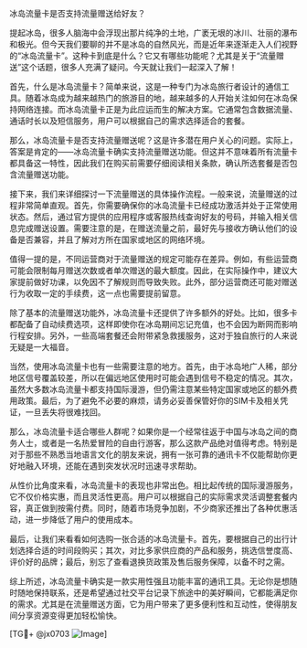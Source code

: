 冰岛流量卡是否支持流量赠送给好友？

提起冰岛，很多人脑海中会浮现出那片纯净的土地，广袤无垠的冰川、壮丽的瀑布和极光。但今天我们要聊的并不是冰岛的自然风光，而是近年来逐渐走入人们视野的“冰岛流量卡”。这种卡到底是什么？它又有哪些功能呢？尤其是关于“流量赠送”这个话题，很多人充满了疑问。今天就让我们一起深入了解！

首先，什么是冰岛流量卡？简单来说，这是一种专门为冰岛旅行者设计的通信工具。随着冰岛成为越来越热门的旅游目的地，越来越多的人开始关注如何在冰岛保持网络连接。而冰岛流量卡正是为此应运而生的解决方案。它通常包含数据流量、通话时长以及短信服务，用户可以根据自己的需求选择适合的套餐。

那么，冰岛流量卡是否支持流量赠送呢？这是许多潜在用户关心的问题。实际上，答案是肯定的——冰岛流量卡确实支持流量赠送功能。但这并不意味着所有流量卡都具备这一特性，因此我们在购买前需要仔细阅读相关条款，确认所选套餐是否包含流量赠送功能。

接下来，我们来详细探讨一下流量赠送的具体操作流程。一般来说，流量赠送的过程非常简单直观。首先，你需要确保你的冰岛流量卡已经成功激活并处于正常使用状态。然后，通过官方提供的应用程序或客服热线查询好友的号码，并输入相关信息完成赠送设置。需要注意的是，在赠送流量之前，最好先与接收方确认他们的设备是否兼容，并且了解对方所在国家或地区的网络环境。

值得一提的是，不同运营商对于流量赠送的规定可能存在差异。例如，有些运营商可能会限制每月赠送次数或者单次赠送的最大额度。因此，在实际操作中，建议大家提前做好功课，以免因不了解规则而导致失败。此外，部分运营商还可能对赠送行为收取一定的手续费，这一点也需要提前留意。

除了基本的流量赠送功能外，冰岛流量卡还提供了许多额外的好处。比如，很多卡都配备了自动续费选项，这样即使你在冰岛期间忘记充值，也不会因为断网而影响行程安排。另外，一些高端套餐还会附带紧急救援服务，这对于独自旅行的人来说无疑是一大福音。

当然，使用冰岛流量卡也有一些需要注意的地方。首先，由于冰岛地广人稀，部分地区信号覆盖较差，所以在偏远地区使用时可能会遇到信号不稳定的情况。其次，虽然大多数冰岛流量卡都支持国际漫游，但仍需注意某些特定国家或地区的额外费用政策。最后，为了避免不必要的麻烦，请务必妥善保管好你的SIM卡及相关凭证，一旦丢失将很难找回。

那么，冰岛流量卡适合哪些人群呢？如果你是一个经常往返于中国与冰岛之间的商务人士，或者是一名热爱冒险的自由行游客，那么这款产品绝对值得考虑。特别是对于那些不熟悉当地语言文化的朋友来说，拥有一张可靠的通讯卡不仅能帮助你更好地融入环境，还能在遇到突发状况时迅速寻求帮助。

从性价比角度来看，冰岛流量卡的表现也非常出色。相比起传统的国际漫游服务，它不仅价格实惠，而且灵活性更高。用户可以根据自己的实际需求灵活调整套餐内容，真正做到按需付费。同时，随着市场竞争加剧，不少商家还推出了各种优惠活动，进一步降低了用户的使用成本。

最后，让我们来看看如何选购一张合适的冰岛流量卡。首先，要根据自己的出行计划选择合适的时间段购买；其次，对比多家供应商的产品和服务，挑选信誉度高、评价好的品牌；最后，别忘了查看退换货政策及售后服务保障，以备不时之需。

综上所述，冰岛流量卡确实是一款实用性强且功能丰富的通讯工具。无论你是想随时随地保持联系，还是希望通过社交平台记录下旅途中的美好瞬间，它都能满足你的需求。尤其是在流量赠送方面，它为用户带来了更多便利性和互动性，使得朋友间分享资源变得更加轻松愉快。

[TG💪+ @jx0703 ![Image](https://github.com/user-attachments/assets/dbca1d08-cadb-493c-b0ec-ad6f7a83f270)]